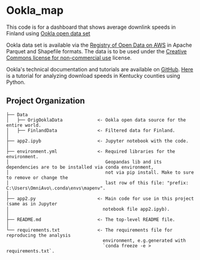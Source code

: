 # Ookla_map

This code is for a dashboard that shows average downlink speeds in Finland using [Ookla open data set](https://www.speedtest.net/insights/blog/announcing-ookla-open-datasets)

Ookla data set is available via the [Registry of Open Data on AWS](https://registry.opendata.aws/speedtest-global-performance/) in Apache Parquet and Shapefile formats. The data is to be used under the [Creative Commons license for non-commercial use](https://creativecommons.org/licenses/by-nc-sa/4.0/) license.

Ookla's technical documentation and tutorials are available on [GitHub](https://github.com/teamookla/ookla-open-data).
[Here](https://github.com/teamookla/ookla-open-data/blob/master/tutorials/aggregate_by_county_py.ipynb) is a tutorial for analyzing download speeds in Kentucky counties using Python.

Project Organization
------------

    ├── Data
    │   ├── OrigOoklaData             <- Ookla open data source for the entire world.
    │   ├── FinlandData               <- Filtered data for Finland.
    │
    ├── app2.ipyb                     <- Jupyter notebook with the code.                 
    │    
    ├── environment.yml               <- Required libraries for the environment.
    │                                    Geopandas lib and its dependencies are to be installed via conda environment,
    │                                    not via pip install. Make to sure to remove or change the
    │                                    last row of this file: "prefix: C:\Users\OmniAvo\.conda\envs\mapenv".
    │
    ├── app2.py                       <- Main code for use in this project (same as in Jupyter
    │                                   notebook file app2.ipyb).
    │            
    ├── README.md                     <- The top-level README file.
    │                
    └── requirements.txt              <- The requirements file for reproducing the analysis
                                        environment, e.g.generated with
                                        `conda freeze -e > requirements.txt`.

